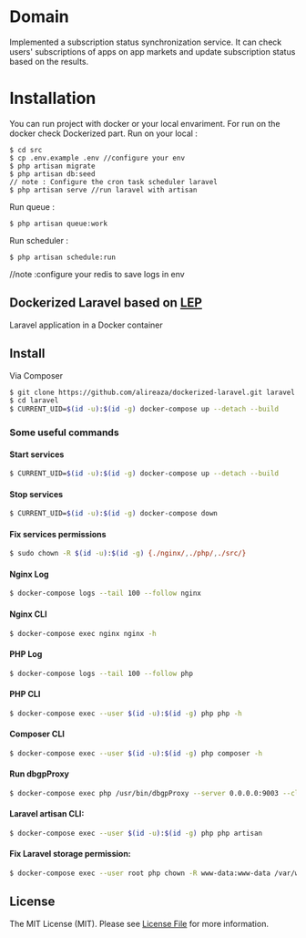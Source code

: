 # Domain
Implemented a subscription status synchronization service. It can check users' subscriptions of
apps on app markets and update subscription status based on the results.

# Installation
You can run project with docker or your local envariment.
For run on the docker check Dockerized part.
Run on your local :
```
$ cd src
$ cp .env.example .env //configure your env
$ php artisan migrate
$ php artisan db:seed
// note : Configure the cron task scheduler laravel
$ php artisan serve //run laravel with artisan
```

Run queue :
```
$ php artisan queue:work
```
Run scheduler :

```
$ php artisan schedule:run
```

//note :configure your redis to save logs in env


## Dockerized Laravel based on [LEP](https://github.com/alireaza/lep)
Laravel application in a Docker container

## Install

Via Composer
```bash
$ git clone https://github.com/alireaza/dockerized-laravel.git laravel
$ cd laravel
$ CURRENT_UID=$(id -u):$(id -g) docker-compose up --detach --build
```


### Some useful commands

#### Start services
```bash
$ CURRENT_UID=$(id -u):$(id -g) docker-compose up --detach --build
```

#### Stop services
```bash
$ CURRENT_UID=$(id -u):$(id -g) docker-compose down
```

#### Fix services permissions
```bash
$ sudo chown -R $(id -u):$(id -g) {./nginx/,./php/,./src/}
```

#### Nginx Log
```bash
$ docker-compose logs --tail 100 --follow nginx
```

#### Nginx CLI
```bash
$ docker-compose exec nginx nginx -h
```

#### PHP Log
```bash
$ docker-compose logs --tail 100 --follow php
```

#### PHP CLI
```bash
$ docker-compose exec --user $(id -u):$(id -g) php php -h
```

#### Composer CLI
```bash
$ docker-compose exec --user $(id -u):$(id -g) php composer -h
```

#### Run dbgpProxy
```bash
$ docker-compose exec php /usr/bin/dbgpProxy --server 0.0.0.0:9003 --client 0.0.0.0:9001
```

#### Laravel artisan CLI:
```bash
$ docker-compose exec --user $(id -u):$(id -g) php php artisan
```

#### Fix Laravel storage permission:
```bash
$ docker-compose exec --user root php chown -R www-data:www-data /var/www/html/storage
```

## License

The MIT License (MIT). Please see [License File](LICENSE) for more information.
